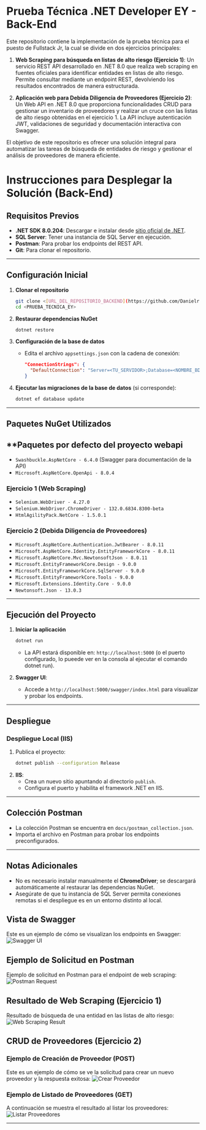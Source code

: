 # **Prueba Técnica .NET Developer EY - Back-End**
Este repositorio contiene la implementación de la prueba técnica para el puesto de Fullstack Jr, la cual se divide en dos ejercicios principales:

1. **Web Scraping para búsqueda en listas de alto riesgo (Ejercicio 1)**: Un servicio REST API desarrollado en .NET 8.0 que realiza web scraping en fuentes oficiales para identificar entidades en listas de alto riesgo. Permite consultar mediante un endpoint REST, devolviendo los resultados encontrados de manera estructurada.

2. **Aplicación web para Debida Diligencia de Proveedores (Ejercicio 2)**: Un Web API en .NET 8.0 que proporciona funcionalidades CRUD para gestionar un inventario de proveedores y realizar un cruce con las listas de alto riesgo obtenidas en el ejercicio 1. La API incluye autenticación JWT, validaciones de seguridad y documentación interactiva con Swagger.

El objetivo de este repositorio es ofrecer una solución integral para automatizar las tareas de búsqueda de entidades de riesgo y gestionar el análisis de proveedores de manera eficiente.

# **Instrucciones para Desplegar la Solución (Back-End)**

## **Requisitos Previos**
- **.NET SDK 8.0.204**: Descargar e instalar desde [sitio oficial de .NET](https://dotnet.microsoft.com/).
- **SQL Server**: Tener una instancia de SQL Server en ejecución.
- **Postman**: Para probar los endpoints del REST API.
- **Git**: Para clonar el repositorio.

---

## **Configuración Inicial**

1. **Clonar el repositorio**
   ```bash
   git clone <[URL_DEL_REPOSITORIO_BACKEND](https://github.com/Danielrp551/PRUEBA_TECNICA_EY.git)>
   cd <PRUEBA_TECNICA_EY>
   ```

2. **Restaurar dependencias NuGet**
   ```bash
   dotnet restore
   ```

3. **Configuración de la base de datos**
   - Edita el archivo `appsettings.json` con la cadena de conexión:
     ```json
     "ConnectionStrings": {
       "DefaultConnection": "Server=<TU_SERVIDOR>;Database=<NOMBRE_BD>;User Id=<USUARIO>;Password=<CONTRASEÑA>;"
     }
     ```

4. **Ejecutar las migraciones de la base de datos** (si corresponde):
   ```bash
   dotnet ef database update
   ```

---

## **Paquetes NuGet Utilizados**

## **Paquetes por defecto del proyecto webapi
- `Swashbuckle.AspNetCore - 6.4.0` (Swagger para documentación de la API)
- `Microsoft.AspNetCore.OpenApi - 8.0.4`

### **Ejercicio 1 (Web Scraping)**
- `Selenium.WebDriver - 4.27.0`
- `Selenium.WebDriver.ChromeDriver - 132.0.6834.8300-beta`
- `HtmlAgilityPack.NetCore - 1.5.0.1`

### **Ejercicio 2 (Debida Diligencia de Proveedores)**
- `Microsoft.AspNetCore.Authentication.JwtBearer - 8.0.11`
- `Microsoft.AspNetCore.Identity.EntityFrameworkCore - 8.0.11`
- `Microsoft.AspNetCore.Mvc.NewtonsoftJson - 8.0.11`
- `Microsoft.EntityFrameworkCore.Design - 9.0.0`
- `Microsoft.EntityFrameworkCore.SqlServer - 9.0.0`
- `Microsoft.EntityFrameworkCore.Tools - 9.0.0`
- `Microsoft.Extensions.Identity.Core - 9.0.0`
- `Newtonsoft.Json - 13.0.3`
---

## **Ejecución del Proyecto**

1. **Iniciar la aplicación**
   ```bash
   dotnet run
   ```
   - La API estará disponible en: `http://localhost:5000` (o el puerto configurado, lo pueede ver en la consola al ejecutar el comando dotnet run).

2. **Swagger UI**:
   - Accede a `http://localhost:5000/swagger/index.html` para visualizar y probar los endpoints.

---

## **Despliegue**

### **Despliegue Local (IIS)**
1. Publica el proyecto:
   ```bash
   dotnet publish --configuration Release
   ```
2. **IIS**:
   - Crea un nuevo sitio apuntando al directorio `publish`.
   - Configura el puerto y habilita el framework .NET en IIS.

---

## **Colección Postman**
- La colección Postman se encuentra en `docs/postman_collection.json`.
- Importa el archivo en Postman para probar los endpoints preconfigurados.

---

## **Notas Adicionales**
- No es necesario instalar manualmente el **ChromeDriver**; se descargará automáticamente al restaurar las dependencias NuGet.
- Asegúrate de que tu instancia de SQL Server permita conexiones remotas si el despliegue es en un entorno distinto al local.

## **Vista de Swagger**
Este es un ejemplo de cómo se visualizan los endpoints en Swagger:
![Swagger UI](docs/img/swagger_ui.png)

## **Ejemplo de Solicitud en Postman**
Ejemplo de solicitud en Postman para el endpoint de web scraping:
![Postman Request](docs/img/postman_request.png)

## **Resultado de Web Scraping (Ejercicio 1)**
Resultado de búsqueda de una entidad en las listas de alto riesgo:
![Web Scraping Result](docs/img/scraping_result.png)

## **CRUD de Proveedores (Ejercicio 2)**
### **Ejemplo de Creación de Proveedor (POST)**
Este es un ejemplo de cómo se ve la solicitud para crear un nuevo proveedor y la respuesta exitosa:
![Crear Proveedor](docs/img/crear_proveedor.png)

### **Ejemplo de Listado de Proveedores (GET)**
A continuación se muestra el resultado al listar los proveedores:
![Listar Proveedores](docs/img/listar_proveedores.png)

---
